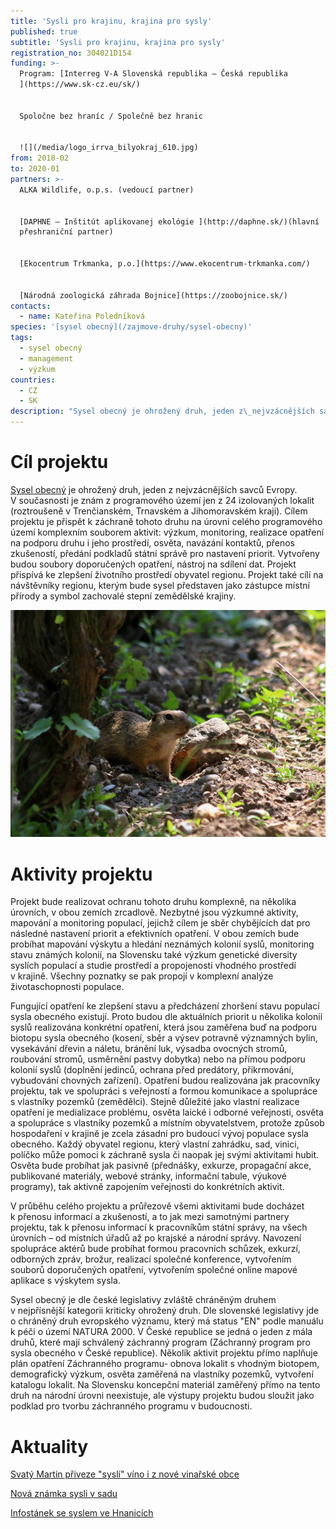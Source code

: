 ```yaml
---
title: 'Sysli pro krajinu, krajina pro sysly'
published: true
subtitle: 'Sysli pro krajinu, krajina pro sysly'
registration_no: 304021D154
funding: >-
  Program: [Interreg V-A Slovenská republika – Česká republika
  ](https://www.sk-cz.eu/sk/)


  Spoločne bez hraníc / Společně bez hranic


  ![](/media/logo_irrva_bilyokraj_610.jpg)
from: 2018-02
to: 2020-01
partners: >-
  ALKA Wildlife, o.p.s. (vedoucí partner)


  [DAPHNE – Inštitút aplikovanej ekológie ](http://daphne.sk/)(hlavní
  přeshraniční partner)


  [Ekocentrum Trkmanka, p.o.](https://www.ekocentrum-trkmanka.com/)


  [Národná zoologická záhrada Bojnice](https://zoobojnice.sk/)
contacts:
  - name: Kateřina Poledníková
species: '[sysel obecný](/zajmove-druhy/sysel-obecny)'
tags:
  - sysel obecný
  - management
  - výzkum
countries:
  - CZ
  - SK
description: "Sysel obecný je ohrožený druh, jeden z\_nejvzácnějších savců Evropy. V\_současnosti je znám z\_programového území jen z\_24 izolovaných lokalit (roztroušeně v\_Trenčianském, Trnavském a\_Jihomoravském kraji). Cílem projektu je přispět k\_záchraně tohoto druhu na úrovni celého programového území komplexním souborem aktivit. Projekt přispívá ke zlepšení životního prostředí obyvatel regionu. Projekt také cílí na návštěvníky regionu, kterým bude sysel představen jako zástupce místní přírody a\_symbol zachovalé stepní zemědělské krajiny."
---
```

# Cíl projektu

[Sysel obecný](/zajmove-druhy/sysel-obecny) je ohrožený druh, jeden z nejvzácnějších savců
Evropy. V současnosti je znám z programového území jen z 24 izolovaných
lokalit (roztroušeně v Trenčianském, Trnavském a Jihomoravském
kraji). Cílem projektu je přispět k záchraně tohoto druhu na úrovni
celého programového území komplexním souborem aktivit: výzkum,
monitoring, realizace opatření na podporu druhu i jeho prostředí,
osvěta, navázání kontaktů, přenos zkušeností, předání podkladů státní
správě pro nastavení priorit. Vytvořeny budou soubory doporučených
opatření, nástroj na sdílení dat. Projekt přispívá ke zlepšení životního
prostředí obyvatel regionu. Projekt také cílí na návštěvníky regionu,
kterým bude sysel představen jako zástupce místní přírody a symbol
zachovalé stepní zemědělské krajiny.

![](/media/img_2907v_900.jpg "sysel obecný")

# Aktivity projektu

Projekt bude realizovat ochranu tohoto druhu komplexně, na několika
úrovních, v obou zemích zrcadlově. Nezbytné jsou výzkumné aktivity,
mapování a monitoring populací, jejichž cílem je sběr chybějících dat
pro následné nastavení priorit a efektivních opatření. V obou zemích
bude probíhat mapování výskytu a hledání neznámých kolonií syslů,
monitoring stavu známých kolonií, na Slovensku také výzkum genetické
diversity syslích populací a studie prostředí a propojenosti vhodného
prostředí v krajině. Všechny poznatky se pak propojí v komplexní analýze
životaschopnosti populace.

Fungující opatření ke zlepšení stavu a předcházení zhoršení stavu
populací sysla obecného existují. Proto budou dle aktuálních priorit
u několika kolonií syslů realizována konkrétní opatření, která jsou
zaměřena buď na podporu biotopu sysla obecného (kosení, sběr a výsev
potravně významných bylin, vysekávání dřevin a náletu, bránění luk,
výsadba ovocných stromů, roubování stromů, usměrnění pastvy dobytka)
nebo na přímou podporu kolonií syslů (doplnění jedinců, ochrana před
predátory, přikrmování, vybudování chovných zařízení). Opatření budou
realizována jak pracovníky projektu, tak ve spolupráci s veřejností
a formou komunikace a spolupráce s vlastníky pozemků (zemědělci). Stejně
důležité jako vlastní realizace opatření je medializace problému, osvěta
laické i odborné veřejnosti, osvěta a spolupráce s vlastníky pozemků
a místním obyvatelstvem, protože způsob hospodaření v krajině je zcela
zásadní pro budoucí vývoj populace sysla obecného. Každý obyvatel
regionu, který vlastní zahrádku, sad, vinici, políčko může pomoci
k záchraně sysla či naopak jej svými aktivitami hubit. Osvěta bude
probíhat jak pasivně (přednášky, exkurze, propagační akce, publikované
materiály, webové stránky, informační tabule, výukové programy), tak
aktivně zapojením veřejnosti do konkrétních aktivit.

V průběhu celého projektu a průřezově všemi aktivitami bude docházet
k přenosu informací a zkušeností, a to jak mezi samotnými partnery
projektu, tak k přenosu informací k pracovníkům státní správy, na všech
úrovních – od místních úřadů až po krajské a národní správy. Navození
spolupráce aktérů bude probíhat formou pracovních schůzek, exkurzí,
odborných zpráv, brožur, realizací společné konference, vytvořením
souborů doporučených opatření, vytvořením společné online mapové
aplikace s výskytem sysla.

Sysel obecný je dle české legislativy zvláště chráněným druhem
v nejpřísnější kategorii kriticky ohrožený druh. Dle slovenské
legislativy jde o chráněný druh evropského významu, který má status "EN"
podle manuálu k péči o území NATURA 2000. V České republice se jedná
o jeden z mála druhů, které mají schválený záchranný program (Záchranný
program pro sysla obecného v České republice). Několik aktivit projektu
přímo naplňuje plán opatření Záchranného programu- obnova lokalit s vhodným biotopem,
demografický výzkum, osvěta zaměřená na vlastníky pozemků, vytvoření
katalogu lokalit. Na Slovensku koncepční materiál zaměřený přímo na
tento druh na národní úrovni neexistuje, ale výstupy projektu budou
sloužit jako podklad pro tvorbu záchranného programu v budoucnosti.

# Aktuality

[Svatý Martin přiveze "syslí" víno i z nové vinařské obce](/news/svatý-martin-přiveze-syslí-víno-i-z-nové-vinařské-obce)

[Nová známka sysli v sadu](/news/nová-známka-sysli-v-sadu)

[Infostánek se syslem ve Hnanicích](/news/infostanek-se-syslem-ve-hnanicich)
